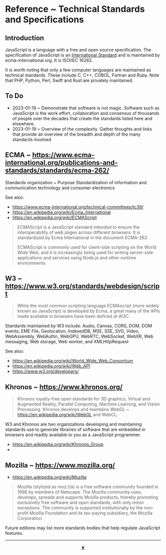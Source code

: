 # Reference ~ Technical Standards and Specifications


## Introduction

JavaScript is a language with a free and open source specification. The specification of JavaScript is an [International Standard]( https://en.wikipedia.org/wiki/International_standard ) and is maintained by ecma-international.org. It is ISO/IEC 16262.

It is worth noting that only a few computer languages are maintained as technical standards. These include C, C++, COBOL, Fortran and Ruby. Note that PHP, Python, Perl, Swift and Rust are privately maintained.

## To Do

* 2023-01-19 ~ Demonstrate that software is not magic. Software such as JavaScript is the work effort, collaboration and consensus of thousands of people over the decades that create the standards listed here and elsewhere.
* 2023-01-19 ~ Overview of the complexity. Gather thoughts and links that provide an overview of the breadth and depth of the many standards involved



## ECMA ~ https://www.ecma-international.org/publications-and-standards/standards/ecma-262/

Standards organization ~ Purpose	Standardization of information and communication technology and consumer electronics

See also:
* https://www.ecma-international.org/technical-committees/tc39/
* https://en.wikipedia.org/wiki/Ecma_International
* https://en.wikipedia.org/wiki/ECMAScript
>ECMAScript is a JavaScript standard intended to ensure the interoperability of web pages across different browsers. It is standardized by Ecma International in the document ECMA-262.
>
>ECMAScript is commonly used for client-side scripting on the World Wide Web, and it is increasingly being used for writing server-side applications and services using Node.js and other runtime environments.


## W3 ~  https://www.w3.org/standards/webdesign/script

>While the most common scripting language ECMAscript (more widely known as JavaScript) is developed by Ecma, a great many of the APIs made available in browsers have been defined at W3C.

Standards maintained by W3 include: Audio, Canvas, CORS, DOM, DOM events, EME File, Geolocation, IndexedDB, MSE, SSE, SVG, Video, WebAssembly, WebAuthn, WebGPU, WebRTC, WebSocket, WebXR, Web messaging, Web storage, Web worker, and XMLHttpRequest

See also:

* https://en.wikipedia.org/wiki/World_Wide_Web_Consortium
* https://en.wikipedia.org/wiki/Web_API
* https://www.w3.org/developers/


## Khronos ~ https://www.khronos.org/

>Khronos royalty-free open standards for 3D graphics, Virtual and Augmented Reality, Parallel Computing, Machine Learning, and Vision Processing. Khronos develops and maintains WebGL ~ https://en.wikipedia.org/wiki/WebGL and WebCL.

W3 and Khronos are two organizations developing and maintaining standards use to generate libraries of software that are embedded in browsers and readily available to you as a JavaScript programmer.

* https://en.wikipedia.org/wiki/Khronos_Group
*


## Mozilla ~ https://www.mozilla.org/

* https://en.wikipedia.org/wiki/Mozilla
> Mozilla (stylized as moz://a) is a free software community founded in 1998 by members of Netscape. The Mozilla community uses, develops, spreads and supports Mozilla products, thereby promoting exclusively free software and open standards, with only minor exceptions. The community is supported institutionally by the non-profit Mozilla Foundation and its tax-paying subsidiary, the Mozilla Corporation.


Future editions may list more standards bodies that help regulate JavaScript features.

***

<center title="Hello! Click me to go up to the top" ><a class=aDingbat href=javascript:window.scrollTo(0,0);> ❦ </a></center>